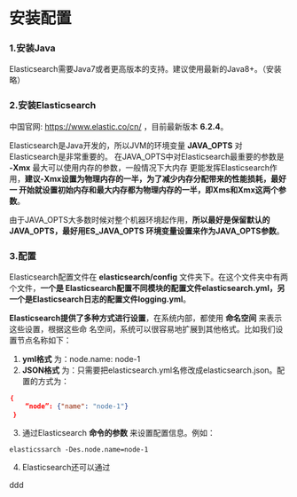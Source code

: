 安装配置
================================================================================
### 1.安装Java
Elasticsearch需要Java7或者更高版本的支持。建议使用最新的Java8+。（安装略）

### 2.安装Elasticsearch
中国官网: https://www.elastic.co/cn/ ，目前最新版本 **6.2.4**。

Elasticsearch是Java开发的，所以JVM的环境变量 **JAVA_OPTS** 对Elasticsearch是非常重要的。
在JAVA_OPTS中对Elasticsearch最重要的参数是　**-Xmx** 最大可以使用内存的参数，一般情况下大内存
更能发挥Elasticsearch作用，**建议-Xmx设置为物理内存的一半，为了减少内存分配带来的性能损耗，最好一
开始就设置初始内存和最大内存都为物理内存的一半，即Xms和Xmx这两个参数**。

由于JAVA_OPTS大多数时候对整个机器环境起作用，**所以最好是保留默认的JAVA_OPTS，最好用ES_JAVA_OPTS
环境变量设置来作为JAVA_OPTS参数**。

### 3.配置
Elasticsearch配置文件在 **elasticsearch/config** 文件夹下。在这个文件夹中有两个文件，**一个是
Elasticsearch配置不同模块的配置文件elasticsearch.yml，另一个是Elasticsearch日志的配置文件logging.yml**。

**Elasticsearch提供了多种方式进行设置**，在系统内部，都使用 **命名空间** 来表示这些设置，根据这些命
名空间，系统可以很容易地扩展到其他格式。比如我们设置节点名称如下：
1. **yml格式** 为：node.name: node-1
2. **JSON格式** 为：只需要把elasticsearch.yml名修改成elasticsearch.json。配置的方式为：
```json
｛
    “node”: {"name": "node-1"}
 ｝
```
3. 通过Elasticsearch **命令的参数** 来设置配置信息。例如：
```shell
elasticssarch -Des.node.name=node-1
```
4. Elasticsearch还可以通过








































ddd
